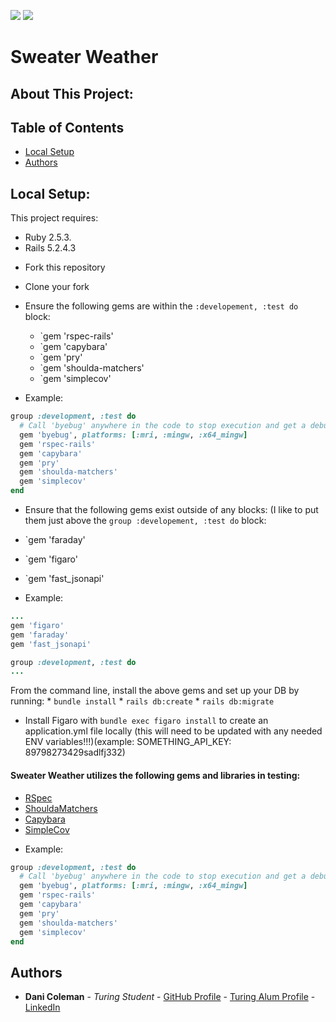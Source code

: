 ![](https://img.shields.io/badge/Rails-5.2.4-informational?style=flat&logo=<LOGO_NAME>&logoColor=white&color=2bbc8a) ![](https://img.shields.io/badge/Ruby-2.5.3-orange)

# Sweater Weather

## About This Project:

## Table of Contents
* [Local Setup](https://github.com/Relocate08/Relocate-Back-End-Rails/blob/main/README.md#local-setup)
* [Authors](https://github.com/Relocate08/Relocate-Back-End-Rails/blob/main/README.md#authors)

## Local Setup:

This project requires:
- Ruby 2.5.3.
- Rails 5.2.4.3

* Fork this repository
* Clone your fork
* Ensure the following gems are within the `:developement, :test do` block:
   * `gem 'rspec-rails'
   * `gem 'capybara'
   * `gem 'pry'
   * `gem 'shoulda-matchers'
   * `gem 'simplecov'
   
* Example:
```ruby
group :development, :test do
  # Call 'byebug' anywhere in the code to stop execution and get a debugger console
  gem 'byebug', platforms: [:mri, :mingw, :x64_mingw]
  gem 'rspec-rails'
  gem 'capybara'
  gem 'pry'
  gem 'shoulda-matchers'
  gem 'simplecov'
end
```
* Ensure that the following gems exist outside of any blocks: (I like to put them just above the `group :developement, :test do` block:
 * `gem 'faraday'
 * `gem 'figaro'
 * `gem 'fast_jsonapi'
 
* Example:
```ruby
...
gem 'figaro'
gem 'faraday'
gem 'fast_jsonapi'

group :development, :test do
...
```

From the command line, install the above gems and set up your DB by running:
    * `bundle install`
    * `rails db:create`
    * `rails db:migrate`    
* Install Figaro with `bundle exec figaro install` to create an application.yml file locally (this will need to be updated with any needed ENV variables!!!)(example: SOMETHING_API_KEY: 89798273429sadlfj332)

#### Sweater Weather utilizes the following gems and libraries in testing:

- [RSpec](https://github.com/rspec/rspec-rails)
- [ShouldaMatchers](https://github.com/thoughtbot/shoulda-matchers)
- [Capybara](https://github.com/teamcapybara/capybara)
- [SimpleCov](https://github.com/simplecov-ruby/simplecov)

* Example:

```ruby
group :development, :test do
  # Call 'byebug' anywhere in the code to stop execution and get a debugger console
  gem 'byebug', platforms: [:mri, :mingw, :x64_mingw]
  gem 'rspec-rails'
  gem 'capybara'
  gem 'pry'
  gem 'shoulda-matchers'
  gem 'simplecov'
end
```

## Authors
- **Dani Coleman** - *Turing Student* - [GitHub Profile](https://github.com/dcoleman21) - [Turing Alum Profile](https://alumni.turing.io/alumni/dani-coleman) - [LinkedIn](https://www.linkedin.com/in/dcoleman-21/)
